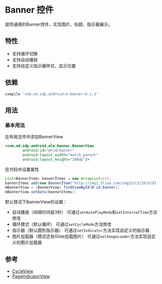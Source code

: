 # Banner 控件
提供通用的Banner控件，实现图片、标题、指示器展示。

## 特性
* 支持循环切换
* 支持自动播放
* 支持自定义指示器样式、显示位置

## 依赖
```groovy
compile 'com.nd.sdp.android:e-banner:0.1.3'
```

## 用法
### 基本用法
在布局文件中添加BannerView
```xml
<com.nd.sdp.android.ele.banner.BannerView
        android:id="@+id/banner"
        android:layout_width="match_parent"
        android:layout_height="200dp"/>
```
在代码中设置属性
```java
List<BannerItem> bannerItems = new ArrayList<>();
bannerItems.add(new BannerItem("http://img1.3lian.com/img13/c3/26/d/81.jpg", "girl"));
mBannerView = (BannerView) findViewById(R.id.banner);
mBannerView.setData(bannerItems);
```
默认情况下BannerView的设置：

* 自动播放（间隔时间是3秒）
  可通过`setAutoPlayMode`和`setIntervalTime`方法修改
* 循环模式（默认循环）
  可通过`setCycleMode`方法修改
* 指示器（默认圆形指示器）
  可通过`setIndicator`方法实现自定义的指示器
* 图片加载器（模式还有Glide加载图片）
  可通过`setImageLoader`方法实现自定义的图片加载器
  

## 参考
* [CycleView](https://github.com/leibing8912/LbaizxfCycleView)
* [PageIndicatorView](https://github.com/romandanylyk/PageIndicatorView)
